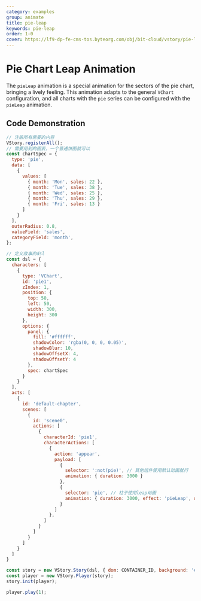 ```yaml
---
category: examples
group: animate
title: pie-leap
keywords: pie-leap
order: 1-0
cover: https://lf9-dp-fe-cms-tos.byteorg.com/obj/bit-cloud/vstory/pie-leap.gif
---
```


# Pie Chart Leap Animation

The `pieLeap` animation is a special animation for the sectors of the pie chart, bringing a lively feeling. This animation adapts to the general `VChart` configuration, and all charts with the `pie` series can be configured with the `pieLeap` animation.

## Code Demonstration

```javascript livedemo template=vstory
// 注册所有需要的内容
VStory.registerAll();
// 需要用到的图表，一个普通饼图就可以
const chartSpec = {
  type: 'pie',
  data: [
    {
      values: [
        { month: 'Mon', sales: 22 },
        { month: 'Tue', sales: 38 },
        { month: 'Wed', sales: 25 },
        { month: 'Thu', sales: 29 },
        { month: 'Fri', sales: 13 }
      ]
    }
  ],
  outerRadius: 0.8,
  valueField: 'sales',
  categoryField: 'month',
};

// 定义故事的dsl
const dsl = {
  characters: [
    {
      type: 'VChart',
      id: 'pie1',
      zIndex: 1,
      position: {
        top: 50,
        left: 50,
        width: 300,
        height: 300
      },
      options: {
        panel: {
          fill: '#ffffff',
          shadowColor: 'rgba(0, 0, 0, 0.05)',
          shadowBlur: 10,
          shadowOffsetX: 4,
          shadowOffsetY: 4
        },
        spec: chartSpec
      }
    }
  ],
  acts: [
    {
      id: 'default-chapter',
      scenes: [
        {
          id: 'scene0',
          actions: [
            {
              characterId: 'pie1',
              characterActions: [
                {
                  action: 'appear',
                  payload: [
                    {
                      selector: ':not(pie)', // 其他组件使用默认动画就行
                      animation: { duration: 3000 }
                    },
                    {
                      selector: 'pie', // 柱子使用leap动画
                      animation: { duration: 3000, effect: 'pieLeap', oneByOne: true, dimensionCount: 5 }
                    }
                  ]
                },
              ]
            }
          ]
        }
      ]
    }
  ]
}

const story = new VStory.Story(dsl, { dom: CONTAINER_ID, background: '#ebecf0' });
const player = new VStory.Player(story);
story.init(player);

player.play(1);
```
